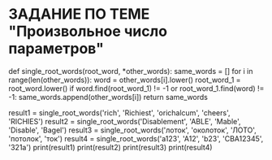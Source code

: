 # ЗАДАНИЕ ПО ТЕМЕ "Произвольное число параметров"

def single_root_words(root_word, *other_words):
    same_words = []
    for i in range(len(other_words)):
        word = other_words[i].lower()
        root_word_1 = root_word.lower()
        if word.find(root_word_1) != -1 or root_word_1.find(word) != -1:
            same_words.append(other_words[i])
    return same_words


result1 = single_root_words('rich', 'Richiest', 'orichalcum', 'cheers', 'RICHIES')
result2 = single_root_words('Disablement', 'ABLE', 'Mable', 'Disable', 'Bagel')
result3 = single_root_words('лоток', 'околоток', 'ЛОТО', 'потолок', 'ток')
result4 = single_root_words('a123', 'A12', 'b23', 'CBA12345', '321a')
print(result1)
print(result2)
print(result3)
print(result4)
